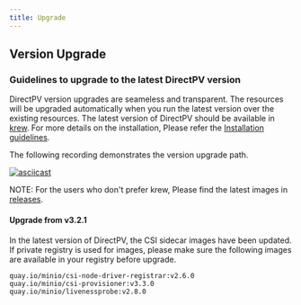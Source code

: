 ```yaml
---
title: Upgrade
---
```


Version Upgrade
---------------

### Guidelines to upgrade to the latest DirectPV version

DirectPV version upgrades are seameless and transparent. The resources will be upgraded automatically when you run the latest version over the existing resources. The latest version of DirectPV should be available in [krew](https://github.com/kubernetes-sigs/krew-index). For more details on the installation, Please refer the [Installation guidelines](./installation.md).

The following recording demonstrates the version upgrade path.

[![asciicast](https://asciinema.org/a/2Stv8ugsQg72rWOEWlLUVNWrV.svg)](https://asciinema.org/a/2Stv8ugsQg72rWOEWlLUVNWrV)

NOTE: For the users who don't prefer krew, Please find the latest images in [releases](https://github.com/minio/directpv/releases).

#### Upgrade from v3.2.1

In the latest version of DirectPV, the CSI sidecar images have been updated. If private registry is used for images, please make sure the following images are available in your registry before upgrade.

```
quay.io/minio/csi-node-driver-registrar:v2.6.0
quay.io/minio/csi-provisioner:v3.3.0
quay.io/minio/livenessprobe:v2.8.0
```
